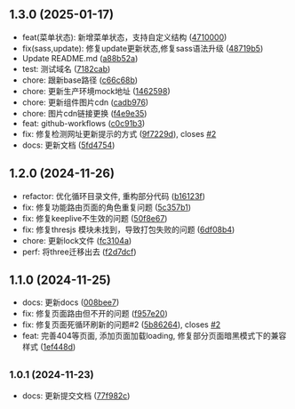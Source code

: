 

## 1.3.0 (2025-01-17)

* feat(菜单状态): 新增菜单状态，支持自定义结构 ([4710000](https://github.com/wangxiaoze-view/sim-admin/commit/4710000))
* fix(sass,update): 修复update更新状态,修复sass语法升级 ([48719b5](https://github.com/wangxiaoze-view/sim-admin/commit/48719b5))
* Update README.md ([a88b52a](https://github.com/wangxiaoze-view/sim-admin/commit/a88b52a))
* test: 测试域名 ([7182cab](https://github.com/wangxiaoze-view/sim-admin/commit/7182cab))
* chore: 跟新base路径 ([c66c68b](https://github.com/wangxiaoze-view/sim-admin/commit/c66c68b))
* chore: 更新生产环境mock地址 ([1462598](https://github.com/wangxiaoze-view/sim-admin/commit/1462598))
* chore: 更新组件图片cdn ([cadb976](https://github.com/wangxiaoze-view/sim-admin/commit/cadb976))
* chore: 图片cdn链接更换 ([f4e9e35](https://github.com/wangxiaoze-view/sim-admin/commit/f4e9e35))
* feat: github-workflows ([c0c91b3](https://github.com/wangxiaoze-view/sim-admin/commit/c0c91b3))
* fix: 修复检测网址更新提示的方式 ([9f7229d](https://github.com/wangxiaoze-view/sim-admin/commit/9f7229d)), closes [#2](https://github.com/wangxiaoze-view/sim-admin/issues/2)
* docs: 更新文档 ([5fd4754](https://github.com/wangxiaoze-view/sim-admin/commit/5fd4754))

## 1.2.0 (2024-11-26)

* refactor: 优化循环目录文件, 重构部分代码 ([b16123f](https://github.com/wangxiaoze-view/sim-admin/commit/b16123f))
* fix: 修复功能路由页面的角色重复问题 ([5c357b1](https://github.com/wangxiaoze-view/sim-admin/commit/5c357b1))
* fix: 修复keeplive不生效的问题 ([50f8e67](https://github.com/wangxiaoze-view/sim-admin/commit/50f8e67))
* fix: 修复thresjs 模块未找到，导致打包失败的问题 ([6df08b4](https://github.com/wangxiaoze-view/sim-admin/commit/6df08b4))
* chore: 更新lock文件 ([fc3104a](https://github.com/wangxiaoze-view/sim-admin/commit/fc3104a))
* perf: 将three迁移出去 ([f2d7dcf](https://github.com/wangxiaoze-view/sim-admin/commit/f2d7dcf))

## 1.1.0 (2024-11-25)

* docs: 更新docs ([008bee7](https://github.com/wangxiaoze-view/sim-admin/commit/008bee7))
* fix: 修复页面路由但不开的问题 ([f957e20](https://github.com/wangxiaoze-view/sim-admin/commit/f957e20))
* fix: 修复页面死循环刷新的问题#2 ([5b86264](https://github.com/wangxiaoze-view/sim-admin/commit/5b86264)), closes [#2](https://github.com/wangxiaoze-view/sim-admin/issues/2)
* feat: 完善404等页面, 添加页面加载loading, 修复部分页面暗黑模式下的兼容样式 ([1ef448d](https://github.com/wangxiaoze-view/sim-admin/commit/1ef448d))

## <small>1.0.1 (2024-11-23)</small>

* docs: 更新提交文档 ([77f982c](https://github.com/wangxiaoze-view/sim-admin/commit/77f982c))
